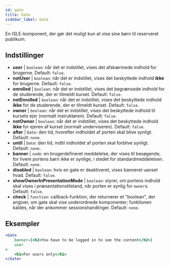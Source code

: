 ```yaml
---
id: gate 
title: Gate
sidebar_label: Gate
---
```


En ISLE-komponent, der gør det muligt kun at vise sine børn til reserveret publikum.

## Indstillinger

* __user__ | `boolean`: når det er indstillet, vises det afskærmede indhold for brugerne. Default: `false`.
* __notUser__ | `boolean`: når det er indstillet, vises det beskyttede indhold **ikke** for brugerne. Default: `false`.
* __enrolled__ | `boolean`: når det er indstillet, vises det begrænsede indhold for de studerende, der er tilmeldt kurset. Default: `false`.
* __notEnrolled__ | `boolean`: når det er indstillet, vises det beskyttede indhold **ikke** for de studerende, der er tilmeldt kurset. Default: `false`.
* __owner__ | `boolean`: når det er indstillet, vises det beskyttede indhold til kursets ejer (normalt instruktøren). Default: `false`.
* __notOwner__ | `boolean`: når det er indstillet, vises det beskyttede indhold **ikke** for ejeren af kurset (normalt underviseren). Default: `false`.
* __after__ | `Date`: den tid, hvorefter indholdet af porten skal blive synligt. Default: `none`.
* __until__ | `Date`: den tid, indtil indholdet af porten skal forblive synligt. Default: `none`.
* __banner__ | `node`: en brugerdefineret meddelelse, der vises til besøgende, for hvem portens børn ikke er synlige, i stedet for standardmeddelelsen. Default: `none`.
* __disabled__ | `boolean`: hvis en gate er deaktiveret, vises banneret uanset hvad. Default: `false`.
* __showOwnerInPresentationMode__ | `boolean`: styrer, om portens indhold skal vises i præsentationstilstand, når porten er synlig for `owner`s. Default: `false`.
* __check__ | `function`: callback-funktion, der returnerer et "boolean", der angiver, om gate skal vise underordnede komponenter; funktionen kaldes, når der ankommer sessionshandlinger. Default: `none`.


## Eksempler

```jsx live
<Gate 
    banner={<h2>You have to be logged in to see the content</h2>}
    user 
>
    <h1>For users only</h1>
</Gate>
``` 



